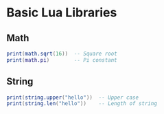 # Basic Lua Libraries

## Math

```lua
print(math.sqrt(16))  -- Square root
print(math.pi)        -- Pi constant
```

## String

```lua
print(string.upper("hello"))  -- Upper case
print(string.len("hello"))    -- Length of string
```

